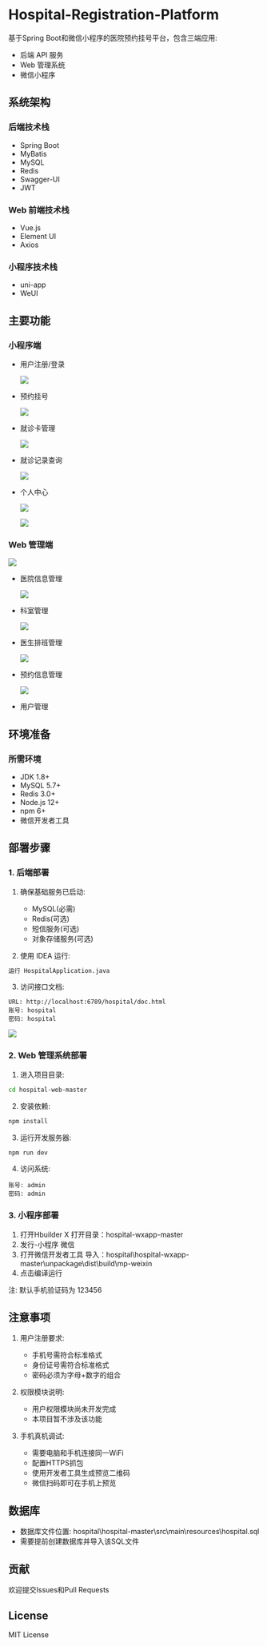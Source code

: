 # Hospital-Registration-Platform

基于Spring Boot和微信小程序的医院预约挂号平台，包含三端应用: 
- 后端 API 服务
- Web 管理系统
- 微信小程序

## 系统架构

### 后端技术栈
- Spring Boot
- MyBatis
- MySQL
- Redis 
- Swagger-UI
- JWT

### Web 前端技术栈
- Vue.js
- Element UI
- Axios

### 小程序技术栈
- uni-app
- WeUI

## 主要功能

### 小程序端
- 用户注册/登录

  ![](https://img.picui.cn/free/2025/06/11/684976abe4c55.png)

- 预约挂号

  ![](https://img.picui.cn/free/2025/06/11/68497760e8a07.png)

- 就诊卡管理

  ![](https://img.picui.cn/free/2025/06/11/684976abb48a1.png)

- 就诊记录查询

  ![](https://img.picui.cn/free/2025/06/11/684976abdb47b.png)

- 个人中心

  ![](https://img.picui.cn/free/2025/06/11/684976abdc102.png)

  ![](https://img.picui.cn/free/2025/06/11/684976abcd432.png)

### Web 管理端

![](https://img.picui.cn/free/2025/06/11/684974aeb9a1c.png)

- 医院信息管理

  ![](https://img.picui.cn/free/2025/06/11/684974aec2bbb.png)

- 科室管理

  ![](https://img.picui.cn/free/2025/06/11/684974ae53dab.png)

- 医生排班管理

  ![](https://img.picui.cn/free/2025/06/11/684974abc7dfb.png)

- 预约信息管理

  ![](https://img.picui.cn/free/2025/06/11/684974ab796d2.png)

- 用户管理

## 环境准备

### 所需环境
- JDK 1.8+
- MySQL 5.7+
- Redis 3.0+
- Node.js 12+
- npm 6+
- 微信开发者工具

## 部署步骤

### 1. 后端部署
1. 确保基础服务已启动:
   - MySQL(必需)
   - Redis(可选)
   - 短信服务(可选)
   - 对象存储服务(可选)

2. 使用 IDEA 运行:
```bash
运行 HospitalApplication.java
```

3. 访问接口文档:
```
URL: http://localhost:6789/hospital/doc.html
账号: hospital
密码: hospital
```

![](https://img.picui.cn/free/2025/06/11/68497802b6b11.png)

### 2. Web 管理系统部署

1. 进入项目目录:
```bash
cd hospital-web-master
```

2. 安装依赖:
```bash
npm install
```

3. 运行开发服务器:
```bash
npm run dev
```

4. 访问系统:
```
账号: admin
密码: admin
```

### 3. 小程序部署
1. 打开Hbuilder X 打开目录：hospital-wxapp-master
2. 发行-小程序 微信
3. 打开微信开发者工具 导入：hospital\hospital-wxapp-master\unpackage\dist\build\mp-weixin
4. 点击编译运行

注: 默认手机验证码为 123456

## 注意事项

1. 用户注册要求:
   - 手机号需符合标准格式
   - 身份证号需符合标准格式
   - 密码必须为字母+数字的组合

2. 权限模块说明:
   - 用户权限模块尚未开发完成
   - 本项目暂不涉及该功能

3. 手机真机调试:
   - 需要电脑和手机连接同一WiFi
   - 配置HTTPS抓包
   - 使用开发者工具生成预览二维码
   - 微信扫码即可在手机上预览


## 数据库
- 数据库文件位置: hospital\hospital-master\src\main\resources\hospital.sql
- 需要提前创建数据库并导入该SQL文件

## 贡献
欢迎提交Issues和Pull Requests

## License
MIT License
